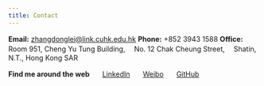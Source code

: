 ```yaml
---
title: Contact
---
```


**Email:** zhangdonglei@link.cuhk.edu.hk 
**Phone:** +852 3943 1588
**Office:** 
　Room 951, Cheng Yu Tung Building,
　No. 12 Chak Cheung Street,
　Shatin, N.T., Hong Kong SAR

**Find me around the web** 
　<i class="fa fa-fw fa-linkedin"></i>&nbsp;&nbsp;[LinkedIn](https://www.linkedin.com/in/dongleizhang "@dongleizhang")
　<i class="fa fa-fw fa-weibo"></i>&nbsp;&nbsp;[Weibo](https://www.weibo.com/prczdl "@班班_Dylan")
　<i class="fa fa-fw fa-github"></i>&nbsp;&nbsp;[GitHub](https://github.com/dongleizhang "@dongleizhang")
